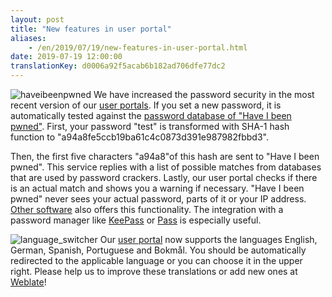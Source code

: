 ```yaml
---
layout: post
title: "New features in user portal"
aliases:
    - /en/2019/07/19/new-features-in-user-portal.html
date: 2019-07-19 12:00:00
translationKey: d0006a92f5acab6b182ad706dfe77dc2
---
```

![haveibeenpwned](/assets/img/haveibeenpwned.png)
We have increased the password security in the most recent version of our [user portals](https://users.systemli.org).
If you set a new password, it is automatically tested against the [password database of "Have I been pwned"](https://haveibeenpwned.com/Passwords).
First, your password "test" is transformed with SHA-1 hash function to "a94a8<wbr>fe5cc<wbr>b19ba<wbr>61c4c<wbr>0873d<wbr>391e9<wbr>87982<wbr>fbbd3".
<!--more-->
Then, the first five characters "a94a8"of this hash are sent to "Have I been pwned".
This service replies with a list of possible matches from databases that are used by password crackers.
Lastly, our user portal checks if there is an actual match and shows you a warning if necessary.
"Have I been pwned" never sees your actual password, parts of it or your IP address.
[Other software](https://haveibeenpwned.com/API/Consumers) also offers this functionality.
The integration with a password manager like [KeePass](https://github.com/andrew-schofield/keepass2-haveibeenpwned) or [Pass](https://gitlab.com/darnir/pass-audit) is especially useful.

![language_switcher](/assets/img/language_switcher.png)
Our [user portal](https://users.systemli.org) now supports the languages English, German, Spanish, Portuguese and Bokmål.
You should be automatically redirected to the applicable language or you can choose it in the upper right.
Please help us to improve these translations or add new ones at [Weblate](https://hosted.weblate.org/engage/userli/)!
